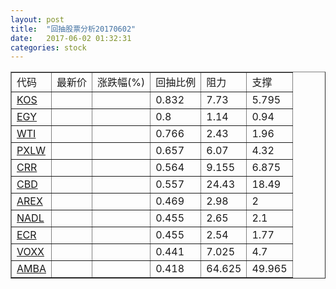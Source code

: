 ```yaml
---
layout: post
title:  "回抽股票分析20170602"
date:   2017-06-02 01:32:31
categories: stock
---
```

<script type="text/javascript">
var stockList = []
stockList.push('gb_kos');
stockList.push('gb_egy');
stockList.push('gb_wti');
stockList.push('gb_pxlw');
stockList.push('gb_crr');
stockList.push('gb_cbd');
stockList.push('gb_arex');
stockList.push('gb_nadl');
stockList.push('gb_ecr');
stockList.push('gb_voxx');
stockList.push('gb_amba');
</script>
<table border="1">
 <tr>
 <td>代码</td>
 <td>最新价</td>
 <td>涨跌幅(%)</td>
 <td>回抽比例</td>
 <td>阻力</td>
 <td>支撑</td>
</tr>
  <tr id="kos">
  <td><a href="http://stock.finance.sina.com.cn/usstock/quotes/KOS.html" target="_blank">KOS</a></td><td></td><td></td><td>0.832</td><td>7.73</td><td>5.795</td></tr>
  <tr id="egy">
  <td><a href="http://stock.finance.sina.com.cn/usstock/quotes/EGY.html" target="_blank">EGY</a></td><td></td><td></td><td>0.8</td><td>1.14</td><td>0.94</td></tr>
  <tr id="wti">
  <td><a href="http://stock.finance.sina.com.cn/usstock/quotes/WTI.html" target="_blank">WTI</a></td><td></td><td></td><td>0.766</td><td>2.43</td><td>1.96</td></tr>
  <tr id="pxlw">
  <td><a href="http://stock.finance.sina.com.cn/usstock/quotes/PXLW.html" target="_blank">PXLW</a></td><td></td><td></td><td>0.657</td><td>6.07</td><td>4.32</td></tr>
  <tr id="crr">
  <td><a href="http://stock.finance.sina.com.cn/usstock/quotes/CRR.html" target="_blank">CRR</a></td><td></td><td></td><td>0.564</td><td>9.155</td><td>6.875</td></tr>
  <tr id="cbd">
  <td><a href="http://stock.finance.sina.com.cn/usstock/quotes/CBD.html" target="_blank">CBD</a></td><td></td><td></td><td>0.557</td><td>24.43</td><td>18.49</td></tr>
  <tr id="arex">
  <td><a href="http://stock.finance.sina.com.cn/usstock/quotes/AREX.html" target="_blank">AREX</a></td><td></td><td></td><td>0.469</td><td>2.98</td><td>2</td></tr>
  <tr id="nadl">
  <td><a href="http://stock.finance.sina.com.cn/usstock/quotes/NADL.html" target="_blank">NADL</a></td><td></td><td></td><td>0.455</td><td>2.65</td><td>2.1</td></tr>
  <tr id="ecr">
  <td><a href="http://stock.finance.sina.com.cn/usstock/quotes/ECR.html" target="_blank">ECR</a></td><td></td><td></td><td>0.455</td><td>2.54</td><td>1.77</td></tr>
  <tr id="voxx">
  <td><a href="http://stock.finance.sina.com.cn/usstock/quotes/VOXX.html" target="_blank">VOXX</a></td><td></td><td></td><td>0.441</td><td>7.025</td><td>4.7</td></tr>
  <tr id="amba">
  <td><a href="http://stock.finance.sina.com.cn/usstock/quotes/AMBA.html" target="_blank">AMBA</a></td><td></td><td></td><td>0.418</td><td>64.625</td><td>49.965</td></tr>
</table>
